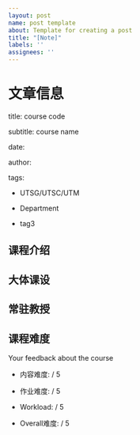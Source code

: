 ```yaml
---
layout: post
name: post template
about: Template for creating a post
title: "[Note]"
labels: ''
assignees: ''
---
```

# 文章信息
title: course code

subtitle: course name

date: 

author:

tags:
  - UTSG/UTSC/UTM
  
  - Department
  
  - tag3

## 课程介绍

## 大体课设

## 常驻教授

## 课程难度
Your feedback about the course

- 内容难度:  / 5

- 作业难度:  / 5

- Workload:  / 5

- Overall难度:  / 5
